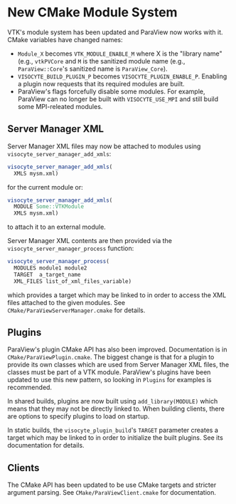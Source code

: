 # New CMake Module System

VTK's module system has been updated and ParaView now works with it. CMake
variables have changed names:

  - `Module_X` becomes `VTK_MODULE_ENABLE_M` where X is the "library name"
    (e.g., `vtkPVCore` and `M` is the sanitized module name (e.g.,
    `ParaView::Core`'s sanitized name is `ParaView_Core`).
  - `VISOCYTE_BUILD_PLUGIN_P` becomes `VISOCYTE_PLUGIN_ENABLE_P`. Enabling a
    plugin now requests that its required modules are built.
  - ParaView's flags forcefully disable some modules. For example, ParaView
    can no longer be built with `VISOCYTE_USE_MPI` and still build some
    MPI-releated modules.

## Server Manager XML

Server Manager XML files may now be attached to modules using
`visocyte_server_manager_add_xmls`:

```cmake
visocyte_server_manager_add_xmls(
  XMLS mysm.xml)
```

for the current module or:

```cmake
visocyte_server_manager_add_xmls(
  MODULE Some::VTKModule
  XMLS mysm.xml)
```

to attach it to an external module.

Server Manager XML contents are then provided via the
`visocyte_server_manager_process` function:

```cmake
visocyte_server_manager_process(
  MODULES module1 module2
  TARGET  a_target_name
  XML_FILES list_of_xml_files_variable)
```

which provides a target which may be linked to in order to access the XML files
attached to the given modules. See `CMake/ParaViewServerManager.cmake` for
details.

## Plugins

ParaView's plugin CMake API has also been improved. Documentation is in
`CMake/ParaViewPlugin.cmake`. The biggest change is that for a plugin to
provide its own classes which are used from Server Manager XML files, the
classes must be part of a VTK module. ParaView's plugins have been updated to
use this new pattern, so looking in `Plugins` for examples is recommended.

In shared builds, plugins are now built using `add_library(MODULE)` which
means that they may not be directly linked to. When building clients, there
are options to specify plugins to load on startup.

In static builds, the `visocyte_plugin_build`'s `TARGET` parameter creates a
target which may be linked to in order to initialize the built plugins. See
its documentation for details.

## Clients

The CMake API has been updated to be use CMake targets and stricter argument
parsing. See `CMake/ParaViewClient.cmake` for documentation.
